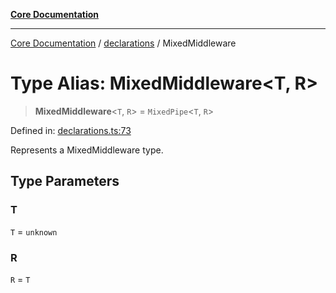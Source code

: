 [**Core Documentation**](../../README.md)

***

[Core Documentation](../../README.md) / [declarations](../README.md) / MixedMiddleware

# Type Alias: MixedMiddleware\<T, R\>

> **MixedMiddleware**\<`T`, `R`\> = `MixedPipe`\<`T`, `R`\>

Defined in: [declarations.ts:73](https://github.com/stonemjs/core/blob/3581a30de158e951ead319c3cc6abead0be9639f/src/declarations.ts#L73)

Represents a MixedMiddleware type.

## Type Parameters

### T

`T` = `unknown`

### R

`R` = `T`
